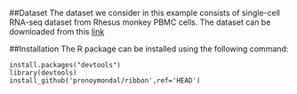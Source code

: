 ##Dataset
The dataset we consider in this example consists of single-cell RNA-seq dataset from Rhesus monkey PBMC cells. The dataset can be downloaded from this [link](https://www.10xgenomics.com/datasets/2500_Rhesus_Monkey_PBMCs_Singleplex_5p_gem-x_Universal)

##Installation
The R package can be installed using the following command:
```
install.packages("devtools")
library(devtools)
install_github('pronoymondal/ribbon',ref='HEAD')
```
